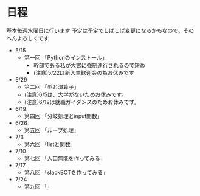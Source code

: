 # 日程
基本毎週水曜日に行います
予定は予定でしばしば変更になるかもなので、そのへんよろしくです
- 5/15
  - 第一回 「Pythonのインストール」
    - 幹部である私が大宮に強制連行されるので短め
    - (注意)5/22は新入生歓迎会の為お休みです
- 5/29
  - 第二回 「型と演算子」
  - (注意)6/5は、大学がないためお休みです。
  - (注意)6/12は就職ガイダンスのためお休みです。
- 6/19
  - 第四回 「分岐処理とinput関数」
- 6/26
  - 第五回 「ループ処理」
- 7/3
  - 第六回 「listと関数」
- 7/10
  - 第七回 「人口無能を作ってみる」
- 7/17
  - 第八回 「slackBOTを作ってみる」
- 7/24
  - 第九回 「」